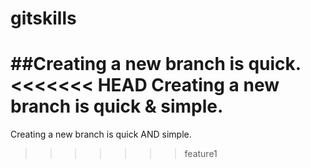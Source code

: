 # gitskills
##Creating a new branch is quick.
<<<<<<< HEAD
Creating a new branch is quick & simple.
=======
Creating a new branch is quick AND simple.
>>>>>>> feature1
